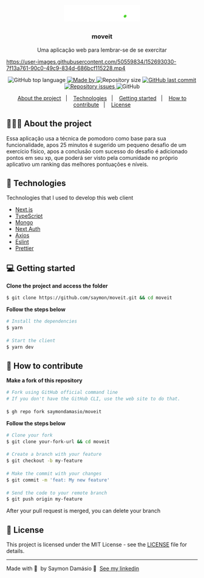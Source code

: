 <h1 align="center">
	<img alt="Logo" src=".github/logo.svg" width="200px" />
</h1>

<h3 align="center">
  moveit
</h3>

<p align="center">Uma aplicação web para lembrar-se de se exercitar</p>

https://user-images.githubusercontent.com/50559834/152693030-7f13a761-90c0-49c9-834d-686bcf115228.mp4

<p align="center">
  <img alt="GitHub top language" src="https://img.shields.io/github/languages/top/saymondamasio/moveit">

  <a href="https://www.linkedin.com/in/eliasgcf/">
    <img alt="Made by" src="https://img.shields.io/badge/Made%20by-Saymon%20Dam%C3%A1sio-brightgreen">
  </a>

  <img alt="Repository size" src="https://img.shields.io/github/repo-size/saymondamasio/moveit">

  <a href="https://github.com/saymondamasio/moveit/commits/master">
    <img alt="GitHub last commit" src="https://img.shields.io/github/last-commit/saymondamasio/moveit">
  </a>

  <a href="https://github.com/saymondamasio/moveit/issues">
    <img alt="Repository issues" src="https://img.shields.io/github/issues/saymondamasio/moveit">
  </a>

  <img alt="GitHub" src="https://img.shields.io/github/license/saymondamasio/moveit">
</p>

<p align="center">
  <a href="#-about-the-project">About the project</a>&nbsp;&nbsp;&nbsp;|&nbsp;&nbsp;&nbsp;
  <a href="#-technologies">Technologies</a>&nbsp;&nbsp;&nbsp;|&nbsp;&nbsp;&nbsp;
  <a href="#-getting-started">Getting started</a>&nbsp;&nbsp;&nbsp;|&nbsp;&nbsp;&nbsp;
  <a href="#-how-to-contribute">How to contribute</a>&nbsp;&nbsp;&nbsp;|&nbsp;&nbsp;&nbsp;
  <a href="#-license">License</a>
</p>

## 👨🏻‍💻 About the project

<p>Essa aplicação usa a técnica de pomodoro como base para sua funcionalidade, apos 25 minutos é sugerido um pequeno desafio de um exercício físico, apos a conclusão com sucesso do desafio é adicionado pontos em seu xp, que poderá ser visto pela comunidade no próprio aplicativo um ranking das melhores pontuações e níveis.</p>

## 🚀 Technologies

Technologies that I used to develop this web client

- [Next.js](https://nextjs.org/)
- [TypeScript](https://www.typescriptlang.org/)
- [Mongo](https://www.mongodb.com/)
- [Next Auth](https://next-auth.js.org/)
- [Axios](https://axios-http.com/)
- [Eslint](https://eslint.org/)
- [Prettier](https://prettier.io/)

## 💻 Getting started

**Clone the project and access the folder**

```bash
$ git clone https://github.com/saymon/moveit.git && cd moveit
```

**Follow the steps below**

```bash
# Install the dependencies
$ yarn

# Start the client
$ yarn dev
```

## 🤔 How to contribute

**Make a fork of this repository**

```bash
# Fork using GitHub official command line
# If you don't have the GitHub CLI, use the web site to do that.

$ gh repo fork saymondamasio/moveit
```

**Follow the steps below**

```bash
# Clone your fork
$ git clone your-fork-url && cd moveit

# Create a branch with your feature
$ git checkout -b my-feature

# Make the commit with your changes
$ git commit -m 'feat: My new feature'

# Send the code to your remote branch
$ git push origin my-feature
```

After your pull request is merged, you can delete your branch

## 📝 License

This project is licensed under the MIT License - see the [LICENSE](LICENSE) file for details.

---

Made with 💜 &nbsp;by Saymon Damásio 👋 &nbsp;[See my linkedin](https://www.linkedin.com/in/saymondamasio/)
